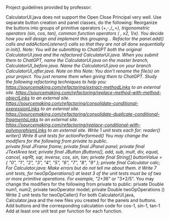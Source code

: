 Project guidelines provided by professor:

CalculatorUI.java does not support the Open Close Principal very well.  Use separate button creation and panel classes, do the following:
Reorganize the buttons into groups of primitive operators (+,-,/,*,=), trigonometric operators (sin, cos, tan), common function operators (
,  x2,  1/x). 
You decide how you will design and implement this grouping. .
Refactor the panel.add() calls and addActionListener() calls so that they are not all done sequentially in init().
Note:  You will be submitting to ChatGPT both the original CalculatorUI.java and the refactored CalculatorUI.java.  When you submit them to ChatGPT, name the CalculatorUI.java on the master branch, CalculatorUI_before.java.  Name the CalculatorUI.java on your branch CalculatorUI_after.java.   Note on this Note:  You don't rename the file(s) on your project.  You just rename them when giving them to ChatGPT.
 Study the following refactoring techniques to help you:
https://sourcemaking.com/refactoring/extract-methodLinks to an external site.
https://sourcemaking.com/refactoring/replace-method-with-method-objectLinks to an external site. 
https://sourcemaking.com/refactoring/consolidate-conditional-expressionLinks to an external site. 
https://sourcemaking.com/refactoring/consolidate-duplicate-conditional-fragmentsLinks to an external site. 
https://sourcemaking.com/refactoring/replace-conditional-with-polymorphismLinks to an external site. 
Write 1 unit tests each for:
reader()
writer()
Write 8 unit tests for actionPerformed() 
You may change the modifiers for the following from private to public.  
private final JFrame frame;
private final JPanel panel;
private final JTextArea text;
private final JButton jButtons[], add, sub, mult, div, equal, cancel, sqrRt, sqr, inverse, cos, sin, tan;
private final String[] buttonValue = { "0", "1", "2", "3", "4", "5", "6", "7", "8", "9" };
private final Calculator calc;
For Calculator.java:  Make errors but do not tell me about them. it
Write 7 unit tests, for twoOpOperations()
at least 3 of the unit tests must be of two or more primitive operations.  For example, "2+3*6" or "3*2/5".
You may change the modifiers for the following from private to public: 
private Double num1, num2;
private twoOperator model;
private Double twoOpOperations () 
Write 2 unit tests for twoOpCaller()
For both CalculatorUI.java, Calculator.java and the new files you created for the panels and buttons.
Add buttons and the corresponding calculation code for cos-1, sin-1, tan-1
Add at least one unit test per function for each function.
